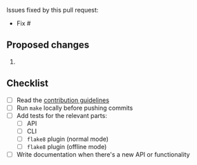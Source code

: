 Issues fixed by this pull request:

- Fix #

## Proposed changes

1.

## Checklist

- [ ] Read the [contribution guidelines](https://nitpick.rtfd.io/en/latest/contributing.html)
- [ ] Run `make` locally before pushing commits
- [ ] Add tests for the relevant parts:
  - [ ] API
  - [ ] CLI
  - [ ] `flake8` plugin (normal mode)
  - [ ] `flake8` plugin (offline mode)
- [ ] Write documentation when there's a new API or functionality
